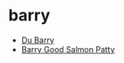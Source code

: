 # barry

 * [Du Barry](index/d/du-barry-200243.json)
 * [Barry Good Salmon Patty](index/b/barry-good-salmon-patty.json)
